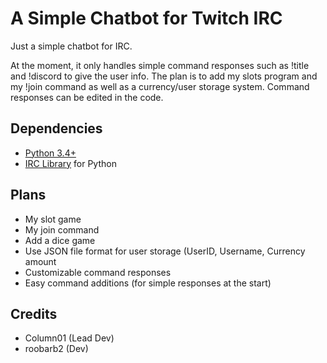 # A Simple Chatbot for Twitch IRC
Just a simple chatbot for IRC.

At the moment, it only handles simple command responses such as !title and !discord to give the user info. The plan is to add my slots program and my !join command as well as a currency/user storage system. Command responses can be edited in the code.

## Dependencies
- [Python 3.4+](https://www.python.org/downloads/)
- [IRC Library](https://pypi.org/project/irc/) for Python


## Plans
- My slot game
- My join command
- Add a dice game
- Use JSON file format for user storage (UserID, Username, Currency amount
- Customizable command responses
- Easy command additions (for simple responses at the start)

## Credits
- Column01 (Lead Dev)
- roobarb2 (Dev)